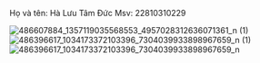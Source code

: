 Họ và tên: Hà Lưu Tâm Đức
Msv: 22810310229

![486607884_1357119035568553_4957028312636071361_n (1)](https://github.com/user-attachments/assets/129cca51-4b49-4ec3-a6b4-79eb03b8f577)
![486396617_1034173372103396_7304039933898967659_n (1)](https://github.com/user-attachments/assets/2883b9d2-4481-4d43-811e-18fe2d1b19b9)
![486396617_1034173372103396_7304039933898967659_n](https://github.com/user-attachments/assets/78d3732d-27a9-4344-a7ee-b7c921e1f8fc)
